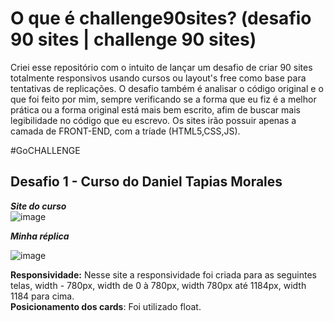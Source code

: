 # O que é challenge90sites? (desafio 90 sites | challenge 90 sites)

Criei esse repositório com o intuito de lançar um desafio de criar 90 sites totalmente responsivos usando cursos ou layout's free como base para tentativas de replicações. O desafio também é analisar o código original e o que foi feito por mim, sempre verificando se a forma que eu fiz é a melhor prática ou a forma original está mais bem escrito, afim de buscar mais legibilidade no código que eu escrevo. Os sites irão possuir apenas a camada de FRONT-END, com a tríade (HTML5,CSS,JS).

#GoCHALLENGE

## Desafio 1 - Curso do Daniel Tapias Morales

<b><em>Site do curso</em></b><br/>
![image](https://user-images.githubusercontent.com/58090526/109677236-3b782480-7b58-11eb-9b91-f25278985cbc.png)

<b><em>Minha réplica</em></b><br/>

![image](https://user-images.githubusercontent.com/58090526/109717682-26fe5100-7b85-11eb-83ac-459035f046d0.png)

<b>Responsividade:</b> Nesse site a responsividade foi criada para as seguintes telas, width - 780px, width de 0 à 780px, width 780px até 1184px, width 1184 para cima.
<br><b>Posicionamento dos cards</b>: Foi utilizado float.

